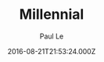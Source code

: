---
title: Millennial
github: https://github.com/LeNPaul/Millennial
demo: https://lenpaul.github.io/Millennial/
author: Paul Le
ssg:
  - Jekyll
cms:
  - No Cms
date: 2016-08-21T21:53:24.000Z
description: A minimalist Jekyll theme for running an online publication
stale: false
disabled: true
disabled_reason: Github repo not found
---
